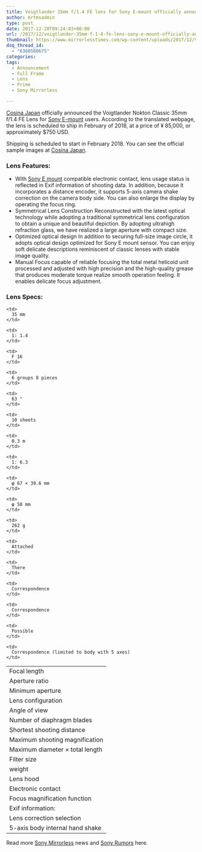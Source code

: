 ```yaml
---
title: Voigtlander 35mm f/1.4 FE lens for Sony E-mount officially announced
author: mrtmsadmin
type: post
date: 2017-12-20T09:24:03+00:00
url: /2017/12/voigtlander-35mm-f-1-4-fe-lens-sony-e-mount-officially-announced/
thumbnail: https://www.mirrorlesstimes.com/wp-content/uploads/2017/12/Voigtlander-Nokton-Classic-35mm-f1.4-FE-lens-for-Sony-E-mount.jpg
dsq_thread_id:
  - "6360580675"
categories:
tags:
  - Announcement
  - Full Frame
  - Lens
  - Prime
  - Sony Mirrorless

---
```

<a href="http://www.cosina.co.jp/seihin/voigtlander/e-mount/e-35mm/index.html" target="_blank" rel="noopener nofollow external noreferrer" data-wpel-link="external">Cosina Japan</a> officially announced the Voigtlander Nokton Classic 35mm f/1.4 FE Lens for <a href="https://www.dailycameranews.com/2017/03/best-sony-full-frame-e-mount-lenses/" target="_blank" rel="noopener" data-wpel-link="exclude">Sony E-mount</a> users. According to the translated webpage, the lens is scheduled to ship in February of 2018, at a price of <span class="notranslate">¥ 85,000, or approximately $750 USD.</span>

Shipping is scheduled to start in February 2018. You can see the official sample images at <a href="http://www.cosina.co.jp/gallery/oomura-35-1_4/index.html" target="_blank" rel="noopener nofollow external noreferrer" data-wpel-link="external">Cosina Japan</a>.<!--more-->

### Lens Features:

  * With <a href="https://www.dailycameranews.com/2017/03/best-sony-full-frame-e-mount-lenses/" target="_blank" rel="noopener" data-wpel-link="exclude">Sony E mount</a> compatible electronic contact, lens usage status is reflected in Exif information of shooting data. In addition, because it incorporates a distance encoder, it supports 5-axis camera shake correction on the camera body side. You can also enlarge the display by operating the focus ring.
  * Symmetrical Lens Construction Reconstructed with the latest optical technology while adopting a traditional symmetrical lens configuration to obtain a unique and beautiful depiction. By adopting ultrahigh refraction glass, we have realized a large aperture with compact size.
  * Optimized optical design In addition to securing full-size image circle, it adopts optical design optimized for Sony E mount sensor. You can enjoy soft delicate descriptions reminiscent of classic lenses with stable image quality.
  * Manual Focus capable of reliable focusing the total metal helicoid unit processed and adjusted with high precision and the high-quality grease that produces moderate torque realize smooth operation feeling. It enables delicate focus adjustment.

### Lens Specs:

<table  class=" table table-hover" >
  <tr>
    <td>
      Focal length
    </td>
    
    <td>
      35 mm
    </td>
  </tr>
  
  <tr>
    <td>
      Aperture ratio
    </td>
    
    <td>
      1: 1.4
    </td>
  </tr>
  
  <tr>
    <td>
      Minimum aperture
    </td>
    
    <td>
      F 16
    </td>
  </tr>
  
  <tr>
    <td>
      Lens configuration
    </td>
    
    <td>
      6 groups 8 pieces
    </td>
  </tr>
  
  <tr>
    <td>
      Angle of view
    </td>
    
    <td>
      63 °
    </td>
  </tr>
  
  <tr>
    <td>
      Number of diaphragm blades
    </td>
    
    <td>
      10 sheets
    </td>
  </tr>
  
  <tr>
    <td>
      Shortest shooting distance
    </td>
    
    <td>
      0.3 m
    </td>
  </tr>
  
  <tr>
    <td>
      Maximum shooting magnification
    </td>
    
    <td>
      1: 6.3
    </td>
  </tr>
  
  <tr>
    <td>
      Maximum diameter × total length
    </td>
    
    <td>
      φ 67 × 39.6 mm
    </td>
  </tr>
  
  <tr>
    <td>
      Filter size
    </td>
    
    <td>
      φ 58 mm
    </td>
  </tr>
  
  <tr>
    <td>
      weight
    </td>
    
    <td>
      262 g
    </td>
  </tr>
  
  <tr>
    <td>
      Lens hood
    </td>
    
    <td>
      Attached
    </td>
  </tr>
  
  <tr>
    <td>
      Electronic contact
    </td>
    
    <td>
      There
    </td>
  </tr>
  
  <tr>
    <td>
      Focus magnification function
    </td>
    
    <td>
      Correspondence
    </td>
  </tr>
  
  <tr>
    <td>
      Exif information:
    </td>
    
    <td>
      Correspondence
    </td>
  </tr>
  
  <tr>
    <td>
      Lens correction selection
    </td>
    
    <td>
      Possible
    </td>
  </tr>
  
  <tr>
    <td>
      5-axis body internal hand shake
    </td>
    
    <td>
      Correspondence (limited to body with 5 axes)
    </td>
  </tr>
</table>

Read more <a href="https://www.mirrorlesstimes.com/tags/sony-mirrorless/" target="_blank" rel="noopener">Sony Mirrorless</a> news and <a href="https://www.dailycameranews.com/tag/sony-rumors/" target="_blank" rel="noopener">Sony Rumors</a> here.